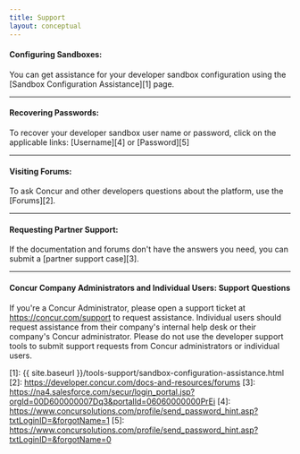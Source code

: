 ```yaml
---
title: Support
layout: conceptual
---
```


#### Configuring Sandboxes:
You can get assistance for your developer sandbox configuration using the [Sandbox Configuration Assistance][1] page.

- - - 

#### Recovering Passwords: 
To recover your developer sandbox user name or password, click on the applicable links: [Username][4] or [Password][5]

- - - 

#### Visiting Forums:
To ask Concur and other developers questions about the platform, use the [Forums][2].

- - -

#### Requesting Partner Support:  
If the documentation and forums don't have the answers you need, you can submit a [partner support case][3].

- - -

#### Concur Company Administrators and Individual Users:  Support Questions

If you're a Concur Administrator, please open a support ticket at <https://concur.com/support>  to request assistance.  Individual users should request assistance from their company's internal help desk or their company's Concur administrator.  Please do not use the developer support tools to submit support requests from Concur administrators or individual users.



[1]: {{ site.baseurl }}/tools-support/sandbox-configuration-assistance.html
[2]: https://developer.concur.com/docs-and-resources/forums
[3]: https://na4.salesforce.com/secur/login_portal.jsp?orgId=00D600000007Dq3&portalId=06060000000PrEi
[4]: https://www.concursolutions.com/profile/send_password_hint.asp?txtLoginID=&forgotName=1
[5]: https://www.concursolutions.com/profile/send_password_hint.asp?txtLoginID=&forgotName=0
